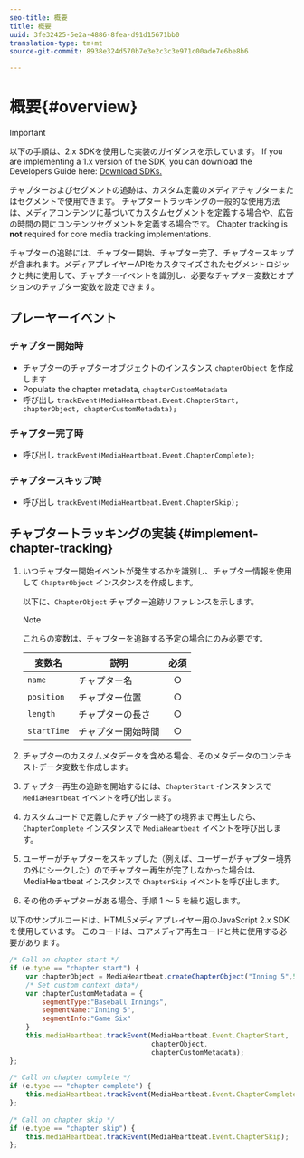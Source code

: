 ```yaml
---
seo-title: 概要
title: 概要
uuid: 3fe32425-5e2a-4886-8fea-d91d15671bb0
translation-type: tm+mt
source-git-commit: 8938e324d570b7e3e2c3c3e971c00ade7e6be8b6

---
```



# 概要{#overview}

>[!IMPORTANT]
>
>以下の手順は、2.x SDKを使用した実装のガイダンスを示しています。 If you are implementing a 1.x version of the SDK, you can download the Developers Guide here: [Download SDKs.](/help/sdk-implement/download-sdks.md)

チャプターおよびセグメントの追跡は、カスタム定義のメディアチャプターまたはセグメントで使用できます。 チャプタートラッキングの一般的な使用方法は、メディアコンテンツに基づいてカスタムセグメントを定義する場合や、広告の時間の間にコンテンツセグメントを定義する場合です。 Chapter tracking is **not** required for core media tracking implementations.

チャプターの追跡には、チャプター開始、チャプター完了、チャプタースキップが含まれます。メディアプレイヤーAPIをカスタマイズされたセグメントロジックと共に使用して、チャプターイベントを識別し、必要なチャプター変数とオプションのチャプター変数を設定できます。

## プレーヤーイベント

### チャプター開始時

* チャプターのチャプターオブジェクトのインスタンス `chapterObject` を作成します
* Populate the chapter metadata, `chapterCustomMetadata`
* 呼び出し `trackEvent(MediaHeartbeat.Event.ChapterStart, chapterObject, chapterCustomMetadata);`

### チャプター完了時

* 呼び出し `trackEvent(MediaHeartbeat.Event.ChapterComplete);`

### チャプタースキップ時

* 呼び出し `trackEvent(MediaHeartbeat.Event.ChapterSkip);`

## チャプタートラッキングの実装 {#implement-chapter-tracking}

1. いつチャプター開始イベントが発生するかを識別し、チャプター情報を使用して `ChapterObject` インスタンスを作成します。

   以下に、`ChapterObject` チャプター追跡リファレンスを示します。

   >[!NOTE]
   >
   >これらの変数は、チャプターを追跡する予定の場合にのみ必要です。

   | 変数名 | 説明 | 必須 |
   | --- | --- | :---: |
   | `name` | チャプター名 | ○ |
   | `position` | チャプター位置 | ○ |
   | `length` | チャプターの長さ | ○ |
   | `startTime` | チャプター開始時間 | ○ |

1. チャプターのカスタムメタデータを含める場合、そのメタデータのコンテキストデータ変数を作成します。
1. チャプター再生の追跡を開始するには、`ChapterStart` インスタンスで `MediaHeartbeat` イベントを呼び出します。
1. カスタムコードで定義したチャプター終了の境界まで再生したら、`ChapterComplete` インスタンスで `MediaHeartbeat` イベントを呼び出します。
1. ユーザーがチャプターをスキップした（例えば、ユーザーがチャプター境界の外にシークした）のでチャプター再生が完了しなかった場合は、MediaHeartbeat インスタンスで `ChapterSkip` イベントを呼び出します。
1. その他のチャプターがある場合、手順 1 ～ 5 を繰り返します。

以下のサンプルコードは、HTML5メディアプレイヤー用のJavaScript 2.x SDKを使用しています。 このコードは、コアメディア再生コードと共に使用する必要があります。

```js
/* Call on chapter start */ 
if (e.type == "chapter start") { 
    var chapterObject = MediaHeartbeat.createChapterObject("Inning 5",5,500,2500); 
    /* Set custom context data*/ 
    var chapterCustomMetadata = { 
        segmentType:"Baseball Innings", 
        segmentName:"Inning 5", 
        segmentInfo:"Game Six" 
    } 
    this.mediaHeartbeat.trackEvent(MediaHeartbeat.Event.ChapterStart,  
                                   chapterObject,  
                                   chapterCustomMetadata); 
}; 
 
/* Call on chapter complete */ 
if (e.type == "chapter complete") { 
    this.mediaHeartbeat.trackEvent(MediaHeartbeat.Event.ChapterComplete); 
}; 
 
/* Call on chapter skip */ 
if (e.type == "chapter skip") { 
    this.mediaHeartbeat.trackEvent(MediaHeartbeat.Event.ChapterSkip); 
}; 
```

